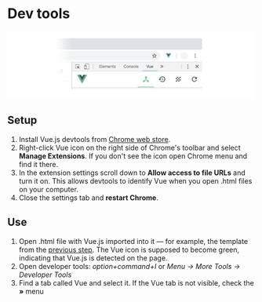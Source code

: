 # Dev tools

![vue.js devtools in Chrome developer tools](./images/devtools-2.png)
<!-- todo: create a better image -->
<!-- todo: write a proper intro to this article -->

## Setup
<!-- todo: create images for (probably) every step with key areas highlighted -->
1. Install Vue.js devtools from [Chrome web store](https://chrome.google.com/webstore/detail/vuejs-devtools/nhdogjmejiglipccpnnnanhbledajbpd).
2. Right-click Vue icon on the right side of Chrome's toolbar and select **Manage Extensions**. If you don't see the icon open Chrome menu and find it there.
3. In the extension settings scroll down to **Allow access to file URLs** and turn it on. This allows devtools to identify Vue when you open .html files on your computer.
4. Close the settings tab and **restart Chrome**.

## Use
<!-- todo: create images for (probably) every step with key areas highlighted -->
1. Open .html file with Vue.js imported into it — for example, the template from the [previous step](./template.md). The Vue icon is supposed to become green, indicating that Vue.js is detected on the page.
2. Open developer tools: *option+command+I* or *Menu → More Tools → Developer Tools*
3. Find a tab called Vue and select it. If the Vue tab is not visible, check the **»** menu

<!-- todo: decide whether this tip or step 4 in Setup makes better sense :::tip Troubleshooting
If the Vue icon is green, but you don't see the Vue tab in the Developer tools, restart Chrome and try again. This sometimes occures once right after installing Vue dev tools extensions.
::: -->

